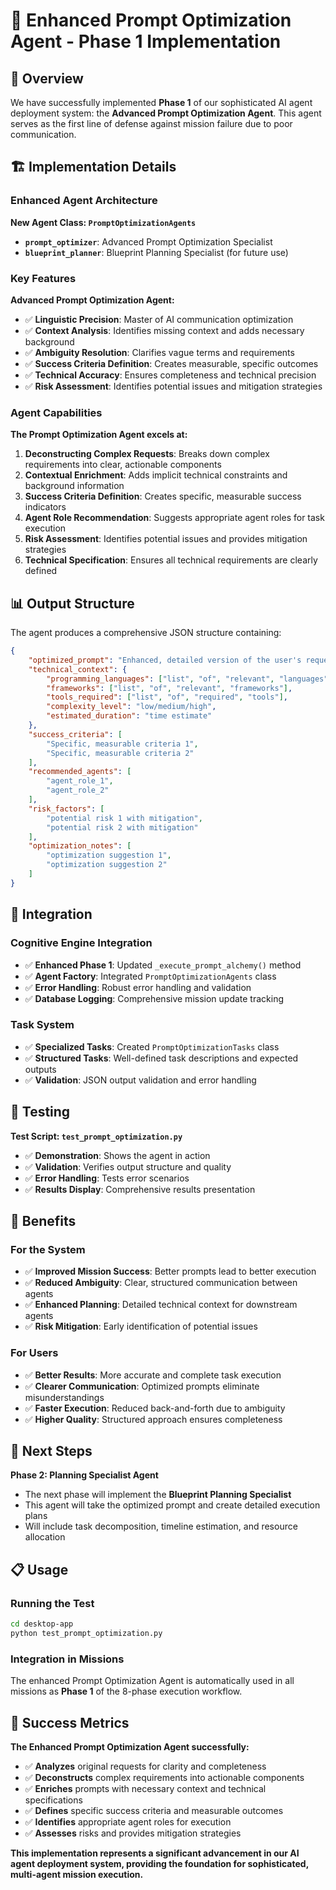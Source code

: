 # 🎯 Enhanced Prompt Optimization Agent - Phase 1 Implementation

## 🚀 Overview

We have successfully implemented **Phase 1** of our sophisticated AI agent deployment system: the **Advanced Prompt Optimization Agent**. This agent serves as the first line of defense against mission failure due to poor communication.

## 🏗️ Implementation Details

### Enhanced Agent Architecture

**New Agent Class: `PromptOptimizationAgents`**
- **`prompt_optimizer`**: Advanced Prompt Optimization Specialist
- **`blueprint_planner`**: Blueprint Planning Specialist (for future use)

### Key Features

**Advanced Prompt Optimization Agent:**
- ✅ **Linguistic Precision**: Master of AI communication optimization
- ✅ **Context Analysis**: Identifies missing context and adds necessary background
- ✅ **Ambiguity Resolution**: Clarifies vague terms and requirements
- ✅ **Success Criteria Definition**: Creates measurable, specific outcomes
- ✅ **Technical Accuracy**: Ensures completeness and technical precision
- ✅ **Risk Assessment**: Identifies potential issues and mitigation strategies

### Agent Capabilities

**The Prompt Optimization Agent excels at:**
1. **Deconstructing Complex Requests**: Breaks down complex requirements into clear, actionable components
2. **Contextual Enrichment**: Adds implicit technical constraints and background information
3. **Success Criteria Definition**: Creates specific, measurable success indicators
4. **Agent Role Recommendation**: Suggests appropriate agent roles for task execution
5. **Risk Assessment**: Identifies potential issues and provides mitigation strategies
6. **Technical Specification**: Ensures all technical requirements are clearly defined

## 📊 Output Structure

The agent produces a comprehensive JSON structure containing:

```json
{
    "optimized_prompt": "Enhanced, detailed version of the user's request",
    "technical_context": {
        "programming_languages": ["list", "of", "relevant", "languages"],
        "frameworks": ["list", "of", "relevant", "frameworks"],
        "tools_required": ["list", "of", "required", "tools"],
        "complexity_level": "low/medium/high",
        "estimated_duration": "time estimate"
    },
    "success_criteria": [
        "Specific, measurable criteria 1",
        "Specific, measurable criteria 2"
    ],
    "recommended_agents": [
        "agent_role_1",
        "agent_role_2"
    ],
    "risk_factors": [
        "potential risk 1 with mitigation",
        "potential risk 2 with mitigation"
    ],
    "optimization_notes": [
        "optimization suggestion 1",
        "optimization suggestion 2"
    ]
}
```

## 🔧 Integration

### Cognitive Engine Integration
- ✅ **Enhanced Phase 1**: Updated `_execute_prompt_alchemy()` method
- ✅ **Agent Factory**: Integrated `PromptOptimizationAgents` class
- ✅ **Error Handling**: Robust error handling and validation
- ✅ **Database Logging**: Comprehensive mission update tracking

### Task System
- ✅ **Specialized Tasks**: Created `PromptOptimizationTasks` class
- ✅ **Structured Tasks**: Well-defined task descriptions and expected outputs
- ✅ **Validation**: JSON output validation and error handling

## 🧪 Testing

**Test Script: `test_prompt_optimization.py`**
- ✅ **Demonstration**: Shows the agent in action
- ✅ **Validation**: Verifies output structure and quality
- ✅ **Error Handling**: Tests error scenarios
- ✅ **Results Display**: Comprehensive results presentation

## 🎯 Benefits

### For the System
- ✅ **Improved Mission Success**: Better prompts lead to better execution
- ✅ **Reduced Ambiguity**: Clear, structured communication between agents
- ✅ **Enhanced Planning**: Detailed technical context for downstream agents
- ✅ **Risk Mitigation**: Early identification of potential issues

### For Users
- ✅ **Better Results**: More accurate and complete task execution
- ✅ **Clearer Communication**: Optimized prompts eliminate misunderstandings
- ✅ **Faster Execution**: Reduced back-and-forth due to ambiguity
- ✅ **Higher Quality**: Structured approach ensures completeness

## 🚀 Next Steps

**Phase 2: Planning Specialist Agent**
- The next phase will implement the **Blueprint Planning Specialist**
- This agent will take the optimized prompt and create detailed execution plans
- Will include task decomposition, timeline estimation, and resource allocation

## 📋 Usage

### Running the Test
```bash
cd desktop-app
python test_prompt_optimization.py
```

### Integration in Missions
The enhanced Prompt Optimization Agent is automatically used in all missions as **Phase 1** of the 8-phase execution workflow.

## 🎉 Success Metrics

**The Enhanced Prompt Optimization Agent successfully:**
- ✅ **Analyzes** original requests for clarity and completeness
- ✅ **Deconstructs** complex requirements into actionable components
- ✅ **Enriches** prompts with necessary context and technical specifications
- ✅ **Defines** specific success criteria and measurable outcomes
- ✅ **Identifies** appropriate agent roles for execution
- ✅ **Assesses** risks and provides mitigation strategies

**This implementation represents a significant advancement in our AI agent deployment system, providing the foundation for sophisticated, multi-agent mission execution.** 